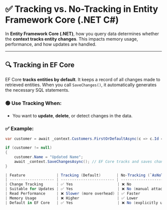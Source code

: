 # ✅ Tracking vs. No-Tracking in Entity Framework Core (.NET C#)

In **Entity Framework Core (.NET)**, how you query data determines whether the **context tracks entity changes**. This impacts memory usage, performance, and how updates are handled.

---

## 🔍 Tracking in EF Core

EF Core **tracks entities by default**. It keeps a record of all changes made to retrieved entities. When you call `SaveChanges()`, it automatically generates the necessary SQL statements.

### 🟢 Use Tracking When:
- You want to **update**, **delete**, or detect changes in the data.

### ✅ Example:
```csharp
var customer = await _context.Customers.FirstOrDefaultAsync(c => c.Id == 1);

if (customer != null)
{
    customer.Name = "Updated Name";
    await _context.SaveChangesAsync(); // EF Core tracks and saves changes
}

| Feature              | Tracking (Default)       | No-Tracking (`AsNoTracking()`)          |
| -------------------- | ------------------------ | --------------------------------------- |
| Change Tracking      | ✅ Yes                    | ❌ No                                    |
| Suitable for Updates | ✅ Yes                    | ❌ No (manual attach needed)             |
| Read Performance     | ❌ Slower (more overhead) | ✅ Faster                                |
| Memory Usage         | ❌ Higher                 | ✅ Lower                                 |
| Default in EF Core   | ✅ Yes                    | ❌ No (explicitly use `.AsNoTracking()`) |

